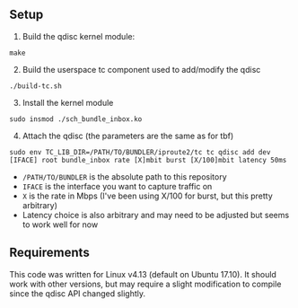 ## Setup

1. Build the qdisc kernel module:

`make`

2. Build the userspace tc component used to add/modify the qdisc

`./build-tc.sh`

3. Install the kernel module

`sudo insmod ./sch_bundle_inbox.ko`

4. Attach the qdisc (the parameters are the same as for tbf)

`sudo env TC_LIB_DIR=/PATH/TO/BUNDLER/iproute2/tc tc qdisc add dev [IFACE] root bundle_inbox rate [X]mbit burst [X/100]mbit latency 50ms`

- `/PATH/TO/BUNDLER` is the absolute path to this repository
- `IFACE` is the interface you want to capture traffic on
- `X` is the rate in Mbps (I've been using X/100 for burst, but this pretty arbitrary)
- Latency choice is also arbitrary and may need to be adjusted but seems to work well for now


## Requirements

This code was written for Linux v4.13 (default on Ubuntu 17.10). It should work with other versions,
but may require a slight modification to compile since the qdisc API changed slightly.
